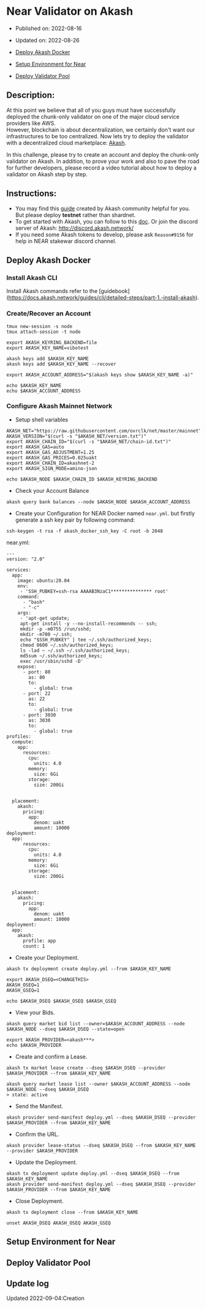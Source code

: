 # Near Validator on Akash
* Published on: 2022-08-16
* Updated on: 2022-08-26

* [Deploy Akash Docker](#deploy-akash-docker)
* [Setup Environment for Near](#setup-environment-for-near)
* [Deploy Validator Pool](#deploy-validator-pool)

## Description:
At this point we believe that all of you guys must have successfully deployed the chunk-only validator on one of the major cloud service providers like AWS.     
However, blockchain is  about decentralization,  we certainly don't want our infrastructures to be too centralized. Now lets try to deploy the validator with a decentralized cloud marketplace: [Akash](https://docs.akash.network/).
        
In this challenge, please try to create an account and deploy the chunk-only validator on Akash. In addition, to prove your work and also to pave the road for further developers, please record a video tutorial about how to deploy a validator on Akash step by step.

## Instructions:
- You may find this [guide](https://github.com/Dimokus88/near/blob/main/Guide_EN.md) created by Akash community helpful for you. But please deploy **testnet** rather than shardnet. 
- To get started with Akash, you can follow to this [doc](https://docs.akash.network/guides/cli/detailed-steps). Or join the discord server of Akash: http://discord.akash.network/
- If you need some Akash tokens to develop, please ask `Reason#9156` for help in NEAR stakewar discord channel.

## Deploy Akash Docker
### Install Akash CLI
Install Akash commands refer to the [guidebook] (https://docs.akash.network/guides/cli/detailed-steps/part-1.-install-akash).

### Create/Recover an Account
```
tmux new-session -s node
tmux attach-session -t node

export AKASH_KEYRING_BACKEND=file
export AKASH_KEY_NAME=vibotest

akash keys add $AKASH_KEY_NAME
akash keys add $AKASH_KEY_NAME --recover

export AKASH_ACCOUNT_ADDRESS="$(akash keys show $AKASH_KEY_NAME -a)"

echo $AKASH_KEY_NAME 
echo $AKASH_ACCOUNT_ADDRESS
```

### Configure Akash Mainnet Network
- Setup shell variables
```
AKASH_NET="https://raw.githubusercontent.com/ovrclk/net/master/mainnet"
AKASH_VERSION="$(curl -s "$AKASH_NET/version.txt")"
export AKASH_CHAIN_ID="$(curl -s "$AKASH_NET/chain-id.txt")"
export AKASH_GAS=auto
export AKASH_GAS_ADJUSTMENT=1.25
export AKASH_GAS_PRICES=0.025uakt
export AKASH_CHAIN_ID=akashnet-2
export AKASH_SIGN_MODE=amino-json

echo $AKASH_NODE $AKASH_CHAIN_ID $AKASH_KEYRING_BACKEND
```

- Check your Account Balance
```
akash query bank balances --node $AKASH_NODE $AKASH_ACCOUNT_ADDRESS
````
- Create your Configuration for NEAR Docker named `near.yml`. but firstly generate a ssh key pair by following command:    
```
ssh-keygen -t rsa -f akash_docker_ssh_key -C root -b 2048
```

near.yml:    
```
---
version: "2.0"

services:
  app:
    image: ubuntu:20.04
    env:
     - 'SSH_PUBKEY=ssh-rsa AAAAB3NzaC1*************** root'
    command:
      - "bash"
      - "-c"
    args:
     - 'apt-get update;
     apt-get install -y --no-install-recommends -- ssh;
     mkdir -p -m0755 /run/sshd;
     mkdir -m700 ~/.ssh;
     echo "$SSH_PUBKEY" | tee ~/.ssh/authorized_keys;
     chmod 0600 ~/.ssh/authorized_keys;
     ls -lad ~ ~/.ssh ~/.ssh/authorized_keys;
     md5sum ~/.ssh/authorized_keys;
     exec /usr/sbin/sshd -D'
    expose:
      - port: 80
        as: 80
        to:
          - global: true
      - port: 22
        as: 22
        to:
          - global: true
      - port: 3030
        as: 3030
        to:
          - global: true
profiles:
  compute:
    app:
      resources:
        cpu:
          units: 4.0
        memory:
          size: 6Gi
        storage:
          size: 200Gi


  placement:
    akash:
      pricing:
        app:
          denom: uakt
          amount: 10000
deployment:
  app:
      resources:
        cpu:
          units: 4.0
        memory:
          size: 6Gi
        storage:
          size: 200Gi


  placement:
    akash:
      pricing:
        app:
          denom: uakt
          amount: 10000
deployment:
  app:
    akash:
      profile: app
      count: 1 
```      
    
- Create your Deployment.    
```
akash tx deployment create deploy.yml --from $AKASH_KEY_NAME 

export AKASH_DSEQ=<CHANGETHIS>
AKASH_OSEQ=1
AKASH_GSEQ=1

echo $AKASH_DSEQ $AKASH_OSEQ $AKASH_GSEQ
```

- View your Bids.   
```
akash query market bid list --owner=$AKASH_ACCOUNT_ADDRESS --node $AKASH_NODE --dseq $AKASH_DSEQ --state=open

export AKASH_PROVIDER=<akash***>
echo $AKASH_PROVIDER
```

- Create and confirm a Lease.     
```
akash tx market lease create --dseq $AKASH_DSEQ --provider $AKASH_PROVIDER --from $AKASH_KEY_NAME

akash query market lease list --owner $AKASH_ACCOUNT_ADDRESS --node $AKASH_NODE --dseq $AKASH_DSEQ
> state: active
```

- Send the Manifest.     
```
akash provider send-manifest deploy.yml --dseq $AKASH_DSEQ --provider $AKASH_PROVIDER --from $AKASH_KEY_NAME
```
- Confirm the URL.    
```
akash provider lease-status --dseq $AKASH_DSEQ --from $AKASH_KEY_NAME --provider $AKASH_PROVIDER
```

- Update the Deployment.      
```
akash tx deployment update deploy.yml --dseq $AKASH_DSEQ --from $AKASH_KEY_NAME 
akash provider send-manifest deploy.yml --dseq $AKASH_DSEQ --provider $AKASH_PROVIDER --from $AKASH_KEY_NAME
```

- Close Deployment.       
```
akash tx deployment close --from $AKASH_KEY_NAME

unset AKASH_DSEQ AKASH_OSEQ AKASH_GSEQ
```



## Setup Environment for Near


## Deploy Validator Pool

## Update log
Updated 2022-09-04:Creation
